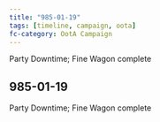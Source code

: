 ```yaml
---
title: "985-01-19"
tags: [timeline, campaign, oota]
fc-category: OotA Campaign
---
```

<span class='ob-timelines'
	data-date='985-01-19-00'
	data-title='Campaign: NAGA Adventures'
	data-class='orange'> Party Downtime; Fine Wagon complete </span>
## 985-01-19
Party Downtime; Fine Wagon complete
